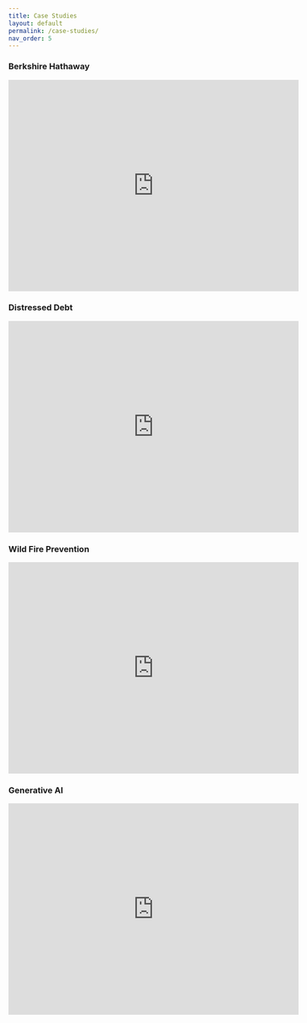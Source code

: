 ```yaml
---
title: Case Studies
layout: default
permalink: /case-studies/
nav_order: 5
---
```


### **Berkshire Hathaway**

<iframe src="https://slides.com/pharringtonp19/business-analytics-berkshire-hathaway/embed?byline=hidden&share=hidden" width="576" height="420" title="Business Analytics - Berkshire Hathaway" scrolling="no" frameborder="0" webkitallowfullscreen mozallowfullscreen allowfullscreen></iframe>

### **Distressed Debt**

<iframe src="https://slides.com/pharringtonp19/business-analytics-berkshire-hathaway-cd3b9c/embed?byline=hidden&share=hidden" width="576" height="420" title="Business Analytics - Distressed Debt" scrolling="no" frameborder="0" webkitallowfullscreen mozallowfullscreen allowfullscreen></iframe>

### **Wild Fire Prevention**

<iframe src="https://slides.com/pharringtonp19/business-analytics-wild-fire-prevention-888dbe/embed?byline=hidden&share=hidden" width="576" height="420" title="Business Analytics - Wildfire Prevention" scrolling="no" frameborder="0" webkitallowfullscreen mozallowfullscreen allowfullscreen></iframe>

### **Generative AI**

<iframe src="https://slides.com/pharringtonp19/business-analytics-generative-ai/embed?byline=hidden&share=hidden" width="576" height="420" title="Business Analytics - Generative AI" scrolling="no" frameborder="0" webkitallowfullscreen mozallowfullscreen allowfullscreen></iframe>
